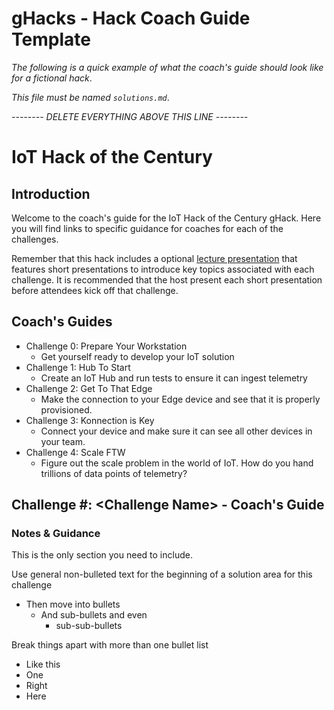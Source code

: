 # gHacks - Hack Coach Guide Template

*The following is a quick example of what the coach's guide should look like for a fictional hack*.

*This file must be named `solutions.md`*.

*-------- DELETE EVERYTHING ABOVE THIS LINE --------* 
# IoT Hack of the Century

## Introduction

Welcome to the coach's guide for the IoT Hack of the Century gHack. Here you will find links to specific guidance for coaches for each of the challenges.

Remember that this hack includes a optional [lecture presentation](resources/lecture.pdf) that features short presentations to introduce key topics associated with each challenge. It is recommended that the host present each short presentation before attendees kick off that challenge.

## Coach's Guides

- Challenge 0: Prepare Your Workstation
   - Get yourself ready to develop your IoT solution
- Challenge 1: Hub To Start
   - Create an IoT Hub and run tests to ensure it can ingest telemetry
- Challenge 2: Get To That Edge
   - Make the connection to your Edge device and see that it is properly provisioned.
- Challenge 3: Konnection is Key
   - Connect your device and make sure it can see all other devices in your team.
- Challenge 4: Scale FTW
   - Figure out the scale problem in the world of IoT. How do you hand trillions of data points of telemetry?

## Challenge \#: \<Challenge Name> - Coach's Guide

### Notes & Guidance

This is the only section you need to include.

Use general non-bulleted text for the beginning of a solution area for this challenge
- Then move into bullets
    - And sub-bullets and even
        - sub-sub-bullets

Break things apart with more than one bullet list
- Like this 
- One
- Right
- Here
